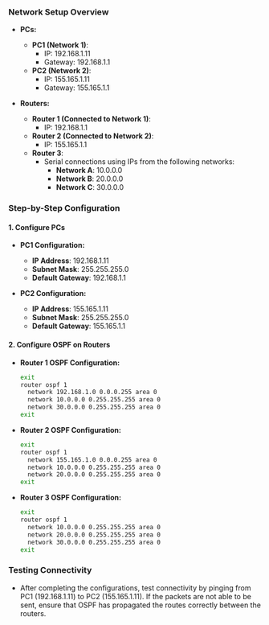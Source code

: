 ### Network Setup Overview

- **PCs:**

  - **PC1 (Network 1)**:
    - IP: 192.168.1.11
    - Gateway: 192.168.1.1
  - **PC2 (Network 2)**:
    - IP: 155.165.1.11
    - Gateway: 155.165.1.1

- **Routers:**
  - **Router 1 (Connected to Network 1)**:
    - IP: 192.168.1.1
  - **Router 2 (Connected to Network 2)**:
    - IP: 155.165.1.1
  - **Router 3**:
    - Serial connections using IPs from the following networks:
      - **Network A**: 10.0.0.0
      - **Network B**: 20.0.0.0
      - **Network C**: 30.0.0.0

### Step-by-Step Configuration

#### 1. Configure PCs

- **PC1 Configuration:**

  - **IP Address**: 192.168.1.11
  - **Subnet Mask**: 255.255.255.0
  - **Default Gateway**: 192.168.1.1

- **PC2 Configuration:**
  - **IP Address**: 155.165.1.11
  - **Subnet Mask**: 255.255.255.0
  - **Default Gateway**: 155.165.1.1

#### 2. Configure OSPF on Routers

- **Router 1 OSPF Configuration:**

  ```bash
  exit
  router ospf 1
    network 192.168.1.0 0.0.0.255 area 0
    network 10.0.0.0 0.255.255.255 area 0
    network 30.0.0.0 0.255.255.255 area 0
  exit
  ```

- **Router 2 OSPF Configuration:**

  ```bash
  exit
  router ospf 1
    network 155.165.1.0 0.0.0.255 area 0
    network 10.0.0.0 0.255.255.255 area 0
    network 20.0.0.0 0.255.255.255 area 0
  exit
  ```

- **Router 3 OSPF Configuration:**
  ```bash
  exit
  router ospf 1
    network 10.0.0.0 0.255.255.255 area 0
    network 20.0.0.0 0.255.255.255 area 0
    network 30.0.0.0 0.255.255.255 area 0
  exit
  ```

### Testing Connectivity

- After completing the configurations, test connectivity by pinging from PC1 (192.168.1.11) to PC2 (155.165.1.11). If the packets are not able to be sent, ensure that OSPF has propagated the routes correctly between the routers.
